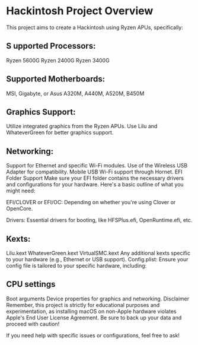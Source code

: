 # Hackintosh Project Overview
This project aims to create a Hackintosh using Ryzen APUs, specifically:

## S upported Processors:

Ryzen 5600G
Ryzen 2400G
Ryzen 3400G

## Supported Motherboards:

MSI, Gigabyte, or Asus
A320M, A440M, A520M, B450M
## Graphics Support:

Utilize integrated graphics from the Ryzen APUs.
Use Lilu and WhateverGreen for better graphics support.
## Networking:

Support for Ethernet and specific Wi-Fi modules.
Use of the Wireless USB Adapter for compatibility.
Mobile USB Wi-Fi support through Hornet.
EFI Folder Support
Make sure your EFI folder contains the necessary drivers and configurations for your hardware. Here's a basic outline of what you might need:

EFI/CLOVER or EFI/OC: Depending on whether you're using Clover or OpenCore.

Drivers: Essential drivers for booting, like HFSPlus.efi, OpenRuntime.efi, etc.

## Kexts:

Lilu.kext
WhateverGreen.kext
VirtualSMC.kext
Any additional kexts specific to your hardware (e.g., Ethernet or USB support).
Config.plist: Ensure your config file is tailored to your specific hardware, including:

## CPU settings
Boot arguments
Device properties for graphics and networking.
Disclaimer
Remember, this project is strictly for educational purposes and experimentation, as installing macOS on non-Apple hardware violates Apple's End User License Agreement. Be sure to back up your data and proceed with caution!

If you need help with specific issues or configurations, feel free to ask!



